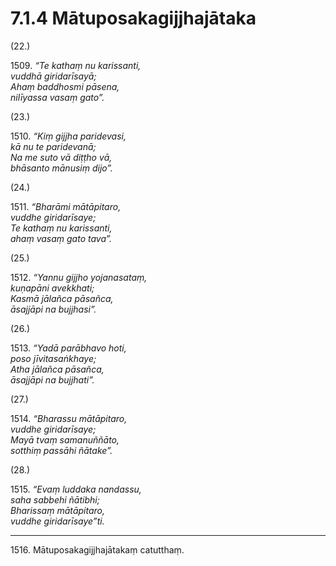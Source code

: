 # 7.1.4 Mātuposakagijjhajātaka

(22.)

1509\. _“Te kathaṃ nu karissanti,_  
_vuddhā giridarīsayā;_  
_Ahaṃ baddhosmi pāsena,_  
_nilīyassa vasaṃ gato”._  

(23.)

1510\. _“Kiṃ gijjha paridevasi,_  
_kā nu te paridevanā;_  
_Na me suto vā diṭṭho vā,_  
_bhāsanto mānusiṃ dijo”._  

(24.)

1511\. _“Bharāmi mātāpitaro,_  
_vuddhe giridarīsaye;_  
_Te kathaṃ nu karissanti,_  
_ahaṃ vasaṃ gato tava”._  

(25.)

1512\. _“Yannu gijjho yojanasataṃ,_  
_kuṇapāni avekkhati;_  
_Kasmā jālañca pāsañca,_  
_āsajjāpi na bujjhasi”._  

(26.)

1513\. _“Yadā parābhavo hoti,_  
_poso jīvitasaṅkhaye;_  
_Atha jālañca pāsañca,_  
_āsajjāpi na bujjhati”._  

(27.)

1514\. _“Bharassu mātāpitaro,_  
_vuddhe giridarīsaye;_  
_Mayā tvaṃ samanuññāto,_  
_sotthiṃ passāhi ñātake”._  

(28.)

1515\. _“Evaṃ luddaka nandassu,_  
_saha sabbehi ñātibhi;_  
_Bharissaṃ mātāpitaro,_  
_vuddhe giridarīsaye”ti._  

---

1516\. Mātuposakagijjhajātakaṃ catutthaṃ.
